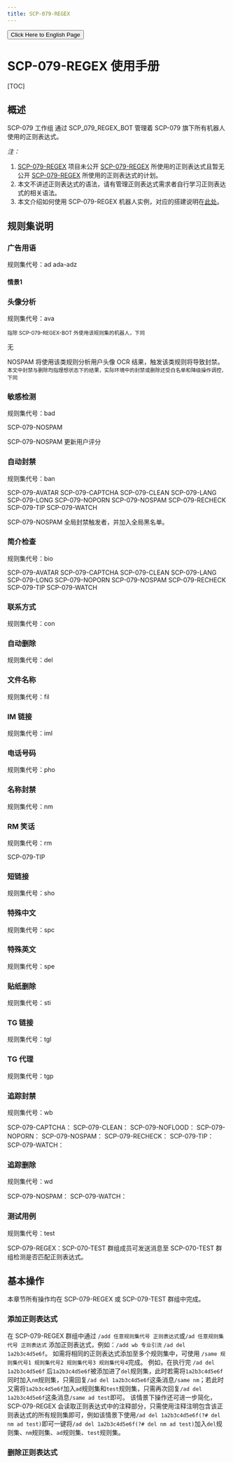 ```yaml
---
title: SCP-079-REGEX
---
```


<link rel="stylesheet" href="/css/chinese.css">
<button onmouseover="PlaySound('totop1')" onmouseout="StopSound('totop1')" onclick="window.location.href = '/regex-manual/';" class="en">Click Here to English Page</button>

# SCP-079-REGEX 使用手册

[TOC]

## 概述

SCP-079 工作组 通过 SCP_079_REGEX_BOT 管理着 SCP-079 旗下所有机器人使用的正则表达式。

*注：*

1. [SCP-079-REGEX](https://github.com/scp-079/scp-079-regex) 项目未公开 [SCP-079-REGEX](https://t.me/SCP-079_REGEX_BOT) 所使用的正则表达式且暂无公开 [SCP-079-REGEX](https://t.me/SCP-079_REGEX_BOT) 所使用的正则表达式的计划。
2. 本文不讲述正则表达式的语法，请有管理正则表达式需求者自行学习正则表达式的相关语法。
3. 本文介绍如何使用 SCP-079-REGEX 机器人实例，对应的搭建说明在[此处](/regex/)。


## 规则集说明

### 广告用语

规则集代号：ad ada-adz

#### 情景1
### 头像分析

规则集代号：ava



<sup>指除 SCP-079-REGEX-BOT 外使用该规则集的机器人，下同<sup/>

无



NOSPAM 将使用该类规则分析用户头像 OCR 结果，触发该类规则将导致封禁。<sup>本文中封禁与删除均指理想状态下的结果，实际环境中的封禁或删除还受白名单和降级操作调控，下同<sup/>


### 敏感检测

规则集代号：bad



SCP-079-NOSPAM



SCP-079-NOSPAM 更新用户评分

### 自动封禁

规则集代号：ban



SCP-079-AVATAR
SCP-079-CAPTCHA
SCP-079-CLEAN
SCP-079-LANG
SCP-079-LONG
SCP-079-NOPORN
SCP-079-NOSPAM
SCP-079-RECHECK
SCP-079-TIP
SCP-079-WATCH



SCP-079-NOSPAM 全局封禁触发者，并加入全局黑名单。

### 简介检查

规则集代号：bio



SCP-079-AVATAR
SCP-079-CAPTCHA
SCP-079-CLEAN
SCP-079-LANG
SCP-079-LONG
SCP-079-NOPORN
SCP-079-NOSPAM
SCP-079-RECHECK
SCP-079-TIP
SCP-079-WATCH



### 联系方式

规则集代号：con



### 自动删除

规则集代号：del



### 文件名称

规则集代号：fil



### IM 链接

规则集代号：iml



### 电话号码

规则集代号：pho



### 名称封禁

规则集代号：nm



### RM 笑话

规则集代号：rm



SCP-079-TIP



### 短链接

规则集代号：sho



### 特殊中文

规则集代号：spc



### 特殊英文

规则集代号：spe



### 贴纸删除

规则集代号：sti



### TG 链接

规则集代号：tgl



### TG 代理

规则集代号：tgp



### 追踪封禁

规则集代号：wb

SCP-079-CAPTCHA：
SCP-079-CLEAN：
SCP-079-NOFLOOD：
SCP-079-NOPORN：
SCP-079-NOSPAM：
SCP-079-RECHECK：
SCP-079-TIP：
SCP-079-WATCH：


### 追踪删除

规则集代号：wd

SCP-079-NOSPAM：
SCP-079-WATCH：

### 测试用例

规则集代号：test



SCP-079-REGEX：SCP-070-TEST 群组成员可发送消息至 SCP-070-TEST 群组检测是否匹配正则表达式。

## 基本操作
本章节所有操作均在 SCP-079-REGEX 或 SCP-079-TEST 群组中完成。

### 添加正则表达式
在 SCP-079-REGEX 群组中通过 `/add 任意规则集代号 正则表达式`或`/ad 任意规则集代号 正则表达式` 添加正则表达式，例如：`/add wb 专业引流` `/ad del 1a2b3c4d5e6f`。
如需将相同的正则表达式添加至多个规则集中，可使用 `/same 规则集代号1 规则集代号2 规则集代号3 规则集代号4`完成。
例如，在执行完 `/ad del 1a2b3c4d5e6f` 后`1a2b3c4d5e6f`被添加进了`del`规则集，此时若需将`1a2b3c4d5e6f`同时加入`nm`规则集，只需回复`/ad del 1a2b3c4d5e6f`这条消息`/same nm`；若此时又需将`1a2b3c4d5e6f`加入`ad`规则集和`test`规则集，只需再次回复`/ad del 1a2b3c4d5e6f`这条消息`/same ad test`即可。
该情景下操作还可进一步简化，SCP-079-REGEX 会读取正则表达式中的注释部分，只需使用注释注明包含该正则表达式的所有规则集即可，例如该情景下使用`/ad del 1a2b3c4d5e6f(?# del nm ad test)`即可一键将`/ad del 1a2b3c4d5e6f(?# del nm ad test)`加入`del`规则集、`nm`规则集、`ad`规则集、`test`规则集。

### 删除正则表达式

